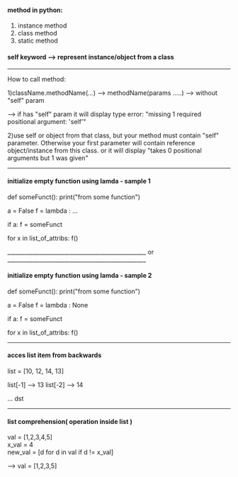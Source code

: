 #### method in python:

1) instance method
2) class method
3) static method

#### self keyword --> represent instance/object from a class

_________________________________________________________________________________________________


How to call method:

1)className.methodName(...) --> methodName(params .....) --> without "self" param

--> if has "self" param it will display type error: "missing 1 required positional argument: 'self'"

2)use self or object from that class, but your method must contain "self" parameter. Otherwise your first parameter
will contain reference object/instance from this class. or it will display "takes 0 positional arguments but 1 was given"

_________________________________________________________________________________________________
#### initialize empty function using lamda - sample 1

def someFunct():
    print("from some function")

a = False
f = lambda : ...


if a:
    f = someFunct

for x in list_of_attribs:
  f()

_________________________________________________ or _________________________________________________

#### initialize empty function using lamda - sample 2

def someFunct():
    print("from some function")

a = False
f = lambda : None


if a:
    f = someFunct

for x in list_of_attribs:
  f()

_________________________________________________________________________________________________


#### acces list item from backwards

list = [10, 12, 14, 13]

list[-1] --> 13
list[-2] --> 14

... dst


_________________________________________________________________________________________________

#### list comprehension( operation inside list )

val = [1,2,3,4,5] <br>
x_val = 4 <br>
new_val = [d for d in val if d != x_val] <br>

--> val = [1,2,3,5]
